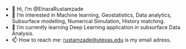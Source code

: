 - 👋 Hi, I’m @ElnaraRustamzade
- 👀 I’m interested in Machine learning, Geostatistics, Data analytics, Subsurface modelling, Numerical Simulation, History matching.
- 🌱 I’m currently learning Deep Learning application in subsurface Data Analysis.
- 📫 How to reach me: rustamzade@utexas.edu is my email adress.

<!---
ElnaraRustamzade/ElnaraRustamzade is a ✨ special ✨ repository because its `README.md` (this file) appears on your GitHub profile.
You can click the Preview link to take a look at your changes.
--->
